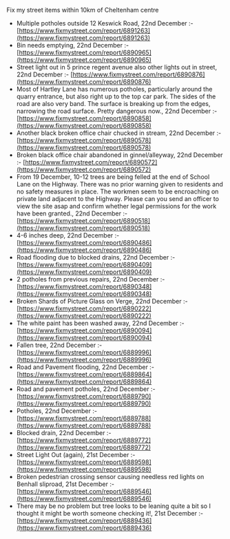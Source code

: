 Fix my street items within 10km of Cheltenham centre

<!-- fix_marker starts -->

- Multiple potholes outside 12 Keswick Road, 22nd December :- [https://www.fixmystreet.com/report/6891263](https://www.fixmystreet.com/report/6891263)
- Bin needs emptying, 22nd December :- [https://www.fixmystreet.com/report/6890965](https://www.fixmystreet.com/report/6890965)
- Street light out in 5 prince regent avenue also other lights out in street, 22nd December :- [https://www.fixmystreet.com/report/6890876](https://www.fixmystreet.com/report/6890876)
- Most of Hartley Lane has numerous potholes, particularly around the quarry entrance, but also right up to the top car park. The sides of the road are also very band. The surface is breaking up from the edges, narrowing the road surface. Pretty dangerous now., 22nd December :- [https://www.fixmystreet.com/report/6890858](https://www.fixmystreet.com/report/6890858)
- Another black broken office chair chucked in stream, 22nd December :- [https://www.fixmystreet.com/report/6890578](https://www.fixmystreet.com/report/6890578)
- Broken black office chair abandoned in ginnel/alleyway, 22nd December :- [https://www.fixmystreet.com/report/6890572](https://www.fixmystreet.com/report/6890572)
- From 19 December, 10-12 trees are being felled at the end of School Lane on the Highway. There was no prior warning given to residents and no safety measures in place. The workmen seem to be encroaching on private land adjacent to the Highway. Please can you send an officer to view the site asap and confirm whether legal permissions for the work have been granted., 22nd December :- [https://www.fixmystreet.com/report/6890518](https://www.fixmystreet.com/report/6890518)
- 4-6 inches deep, 22nd December :- [https://www.fixmystreet.com/report/6890486](https://www.fixmystreet.com/report/6890486)
- Road flooding due to blocked drains, 22nd December :- [https://www.fixmystreet.com/report/6890409](https://www.fixmystreet.com/report/6890409)
- 2 potholes from previous repairs, 22nd December :- [https://www.fixmystreet.com/report/6890348](https://www.fixmystreet.com/report/6890348)
- Broken Shards of Picture Glass on Verge, 22nd December :- [https://www.fixmystreet.com/report/6890222](https://www.fixmystreet.com/report/6890222)
- The white paint has been washed away, 22nd December :- [https://www.fixmystreet.com/report/6890094](https://www.fixmystreet.com/report/6890094)
- Fallen tree, 22nd December :- [https://www.fixmystreet.com/report/6889996](https://www.fixmystreet.com/report/6889996)
- Road and Pavement flooding, 22nd December :- [https://www.fixmystreet.com/report/6889864](https://www.fixmystreet.com/report/6889864)
- Road and pavement potholes, 22nd December :- [https://www.fixmystreet.com/report/6889790](https://www.fixmystreet.com/report/6889790)
- Potholes, 22nd December :- [https://www.fixmystreet.com/report/6889788](https://www.fixmystreet.com/report/6889788)
- Blocked drain, 22nd December :- [https://www.fixmystreet.com/report/6889772](https://www.fixmystreet.com/report/6889772)
- Street Light Out (again), 21st December :- [https://www.fixmystreet.com/report/6889598](https://www.fixmystreet.com/report/6889598)
- Broken pedestrian crossing sensor causing needless red lights on Benhall sliproad, 21st December :- [https://www.fixmystreet.com/report/6889546](https://www.fixmystreet.com/report/6889546)
- There may be no problem but tree looks to be leaning quite a bit so I thought it might be worth someone checking it!, 21st December :- [https://www.fixmystreet.com/report/6889436](https://www.fixmystreet.com/report/6889436)

<!-- fix_marker ends -->